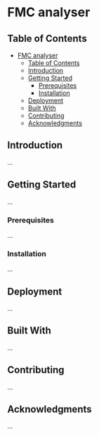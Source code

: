 # FMC analyser

## Table of Contents

- [FMC analyser](#fmc-analyser)
  - [Table of Contents](#table-of-contents)
  - [Introduction](#introduction)
  - [Getting Started](#getting-started)
    - [Prerequisites](#prerequisites)
    - [Installation](#installation)
  - [Deployment](#deployment)
  - [Built With](#built-with)
  - [Contributing](#contributing)
  - [Acknowledgments](#acknowledgments)

## Introduction

...

## Getting Started

...

### Prerequisites

...

### Installation

...

## Deployment

...

## Built With

...

## Contributing

...

## Acknowledgments

...
